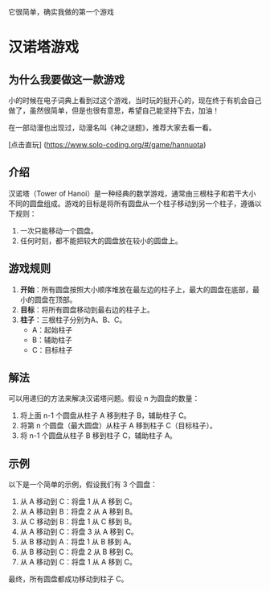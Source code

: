 它很简单，确实我做的第一个游戏

# 汉诺塔游戏

## 为什么我要做这一款游戏

小的时候在电子词典上看到过这个游戏，当时玩的挺开心的，现在终于有机会自己做了，虽然很简单，但是也很有意思，希望自己能坚持下去，加油！

在一部动漫也出现过，动漫名叫《神之谜题》，推荐大家去看一看。

[点击直玩] (https://www.solo-coding.org/#/game/hannuota)


## 介绍

汉诺塔（Tower of Hanoi）是一种经典的数学游戏，通常由三根柱子和若干大小不同的圆盘组成。游戏的目标是将所有圆盘从一个柱子移动到另一个柱子，遵循以下规则：

1. 一次只能移动一个圆盘。
2. 任何时刻，都不能把较大的圆盘放在较小的圆盘上。

## 游戏规则

1. **开始**：所有圆盘按照大小顺序堆放在最左边的柱子上，最大的圆盘在底部，最小的圆盘在顶部。
2. **目标**：将所有圆盘移动到最右边的柱子上。
3. **柱子**：三根柱子分别为A、B、C。
   - A：起始柱子
   - B：辅助柱子
   - C：目标柱子

## 解法

可以用递归的方法来解决汉诺塔问题。假设 n 为圆盘的数量：

1. 将上面 n-1 个圆盘从柱子 A 移到柱子 B，辅助柱子 C。
2. 将第 n 个圆盘（最大圆盘）从柱子 A 移到柱子 C（目标柱子）。
3. 将 n-1 个圆盘从柱子 B 移到柱子 C，辅助柱子 A。

## 示例

以下是一个简单的示例，假设我们有 3 个圆盘：

1. 从 A 移动到 C：将盘 1 从 A 移到 C。
2. 从 A 移动到 B：将盘 2 从 A 移到 B。
3. 从 C 移动到 B：将盘 1 从 C 移到 B。
4. 从 A 移动到 C：将盘 3 从 A 移到 C。
5. 从 B 移动到 A：将盘 1 从 B 移到 A。
6. 从 B 移动到 C：将盘 2 从 B 移到 C。
7. 从 A 移动到 C：将盘 1 从 A 移到 C。

最终，所有圆盘都成功移动到柱子 C。

## 
